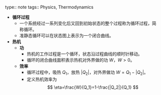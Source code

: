 type:: note
tags:: Physics, Thermodynamics

- **循环过程**
	- 一个系统经过一系列变化后又回到初始状态的整个过程称为循环过程，简称循环。
	- 准静态循环可以在状态图上表示为一个闭合曲线。
- **热机**
	- **功**
		- 热机的工作过程是一个循环，状态沿过程曲线的顺时针移动。
		- 循环的闭合曲线面积表示热机对外界做的功 $W$，$W>0$。
	- **效率**
		- 循环过程中，吸热 $Q_1$，放热 $|Q_2|$，对外界做功 $W=Q_1-|Q_2|$。
		- 定义热机效率为
		  $$
		  \eta=\frac{W}{Q_1}=1-\frac{|Q_2|}{Q_1}
		  $$